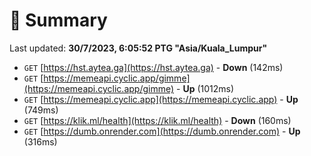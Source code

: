 # 📖 Summary
Last updated: **30/7/2023, 6:05:52 PTG "Asia/Kuala_Lumpur"**

- `GET` [https://hst.aytea.ga](https://hst.aytea.ga) - **Down** (142ms)
- `GET` [https://memeapi.cyclic.app/gimme](https://memeapi.cyclic.app/gimme) - **Up** (1012ms)
- `GET` [https://memeapi.cyclic.app](https://memeapi.cyclic.app) - **Up** (749ms)
- `GET` [https://klik.ml/health](https://klik.ml/health) - **Down** (160ms)
- `GET` [https://dumb.onrender.com](https://dumb.onrender.com) - **Up** (316ms)
